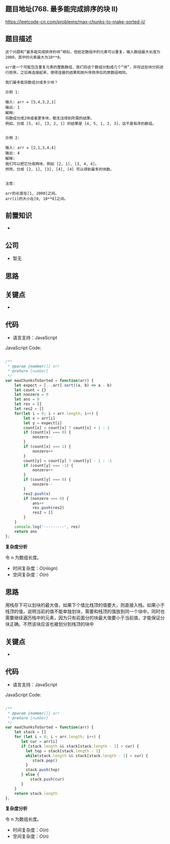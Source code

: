
## 题目地址(768. 最多能完成排序的块 II)

https://leetcode-cn.com/problems/max-chunks-to-make-sorted-ii/

## 题目描述

```
这个问题和“最多能完成排序的块”相似，但给定数组中的元素可以重复，输入数组最大长度为2000，其中的元素最大为10**8。

arr是一个可能包含重复元素的整数数组，我们将这个数组分割成几个“块”，并将这些块分别进行排序。之后再连接起来，使得连接的结果和按升序排序后的原数组相同。

我们最多能将数组分成多少块？

示例 1:

输入: arr = [5,4,3,2,1]
输出: 1
解释:
将数组分成2块或者更多块，都无法得到所需的结果。
例如，分成 [5, 4], [3, 2, 1] 的结果是 [4, 5, 1, 2, 3]，这不是有序的数组。 


示例 2:

输入: arr = [2,1,3,4,4]
输出: 4
解释:
我们可以把它分成两块，例如 [2, 1], [3, 4, 4]。
然而，分成 [2, 1], [3], [4], [4] 可以得到最多的块数。 


注意:

arr的长度在[1, 2000]之间。
arr[i]的大小在[0, 10**8]之间。
```

## 前置知识

- 

## 公司

- 暂无

## 思路


## 关键点

-  

## 代码

- 语言支持：JavaScript

JavaScript Code:

```javascript

/**
 * @param {number[]} arr
 * @return {number}
 */
var maxChunksToSorted = function(arr) {
    let expect = [...arr].sort((a, b) => a - b)
    let count = {}
    let nonzero = 0
    let ans = 0
    let res = []
    let res2 = []
    for(let i = 0; i < arr.length; i++) {
        let x = arr[i]
        let y = expect[i]
        count[x] = count[x] ? count[x] + 1 : 1
        if (count[x] === 0) {
            nonzero--
        }
        if (count[x] === 1) {
            nonzero++
        }
        count[y] = count[y] ? count[y] - 1 : -1
        if (count[y] === -1) {
            nonzero++
        }
        if (count[y] === 0) {
            nonzero--
        }
        res2.push(x)
        if (nonzero === 0) {
            ans++
            res.push(res2)
            res2 = []
        }
    }
    console.log('---------', res)
    return ans
};

```


**复杂度分析**

令 n 为数组长度。

- 时间复杂度：$O(nlogn)$
- 空间复杂度：$O(n)$


## 思路

用栈存下可以划块的最大值，如果下个值比栈顶的值要大，则直接入栈。如果小于栈顶的值，说明当前的值不能单独划块，需要和栈顶的值放到同一个块中。同时也需要继续遍历栈中的元素，因为只有前面分的块最大值要小于当前值，才能保证分块正确。不然该块应该也被划分到栈顶的块中

## 关键点

-  

## 代码

- 语言支持：JavaScript

JavaScript Code:

```javascript

/**
 * @param {number[]} arr
 * @return {number}
 */
var maxChunksToSorted = function(arr) {
    let stack = []
    for (let i = 0; i < arr.length; i++) {
       let cur = arr[i]
       if (stack.length && stack[stack.length - 1] > cur) {
         let top = stack[stack.length - 1]
         while(stack.length && stack[stack.length - 1] > cur) {
            stack.pop()
         }
         stack.push(top)
       } else {
           stack.push(cur)
       }
    }
    return stack.length
};

```


**复杂度分析**

令 n 为数组长度。

- 时间复杂度：$O(n)$
- 空间复杂度：$O(n)$


